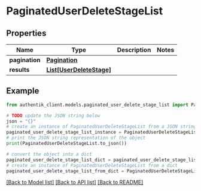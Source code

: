 # PaginatedUserDeleteStageList


## Properties

Name | Type | Description | Notes
------------ | ------------- | ------------- | -------------
**pagination** | [**Pagination**](Pagination.md) |  | 
**results** | [**List[UserDeleteStage]**](UserDeleteStage.md) |  | 

## Example

```python
from authentik_client.models.paginated_user_delete_stage_list import PaginatedUserDeleteStageList

# TODO update the JSON string below
json = "{}"
# create an instance of PaginatedUserDeleteStageList from a JSON string
paginated_user_delete_stage_list_instance = PaginatedUserDeleteStageList.from_json(json)
# print the JSON string representation of the object
print(PaginatedUserDeleteStageList.to_json())

# convert the object into a dict
paginated_user_delete_stage_list_dict = paginated_user_delete_stage_list_instance.to_dict()
# create an instance of PaginatedUserDeleteStageList from a dict
paginated_user_delete_stage_list_from_dict = PaginatedUserDeleteStageList.from_dict(paginated_user_delete_stage_list_dict)
```
[[Back to Model list]](../README.md#documentation-for-models) [[Back to API list]](../README.md#documentation-for-api-endpoints) [[Back to README]](../README.md)


